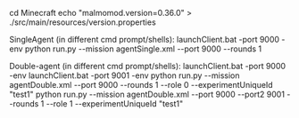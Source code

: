 cd Minecraft
echo "malmomod.version=0.36.0" > ./src/main/resources/version.properties

SingleAgent (in different cmd prompt/shells):
launchClient.bat -port 9000 -env
python run.py --mission agentSingle.xml --port 9000 --rounds 1

Double-agent (in different cmd prompt/shells):
launchClient.bat -port 9000 -env
launchClient.bat -port 9001 -env
python run.py --mission agentDouble.xml --port 9000 --rounds 1 --role 0 --experimentUniqueId "test1"
python run.py --mission agentDouble.xml --port 9000 --port2 9001 --rounds 1 --role 1  --experimentUniqueId "test1"
